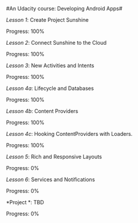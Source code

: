 #An Udacity course: Developing Android Apps#

*Lesson 1*: Create Project Sunshine
  
  Progress: 100%

*Lesson 2*: Connect Sunshine to the Cloud
  
  Progress: 100%

*Lesson 3*: New Activities and Intents
  
  Progress: 100%

*Lesson 4a*: Lifecycle and Databases
  
  Progress: 100%

*Lesson 4b*: Content Providers
  
  Progress: 100%
  
*Lesson 4c*: Hooking ContentProviders with Loaders.

  Progress: 100%

*Lesson 5*: Rich and Responsive Layouts
  
  Progress: 0%

*Lesson 6*: Services and Notifications
  
  Progress: 0%

*Project *: TBD
  
  Progress: 0%
